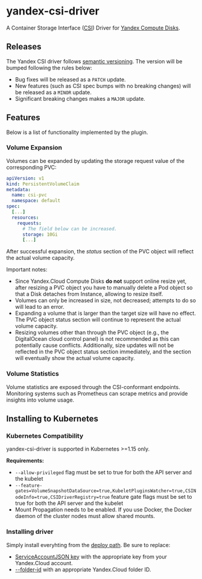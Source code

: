 # yandex-csi-driver

A Container Storage Interface ([CSI](https://github.com/container-storage-interface/spec)) Driver for [Yandex Compute Disks](https://cloud.yandex.ru/docs/compute/concepts/disk).

## Releases

The Yandex CSI driver follows [semantic versioning](https://semver.org/).
The version will be bumped following the rules below:

* Bug fixes will be released as a `PATCH` update.
* New features (such as CSI spec bumps with no breaking changes) will be released as a `MINOR` update.
* Significant breaking changes makes a `MAJOR` update.

## Features

Below is a list of functionality implemented by the plugin.

### Volume Expansion

Volumes can be expanded by updating the storage request value of the corresponding PVC:

```yaml
apiVersion: v1
kind: PersistentVolumeClaim
metadata:
  name: csi-pvc
  namespace: default
spec:
  [...]
  resources:
    requests:
      # The field below can be increased.
      storage: 10Gi
      [...]
```

After successful expansion, the _status_ section of the PVC object will reflect the actual volume capacity.

Important notes:

* Since Yandex.Cloud Compute Disks **do not** support online resize yet, after resizing a PVC object you have to manually delete a Pod object so that a Disk detaches from Instance, allowing to resize itself.
* Volumes can only be increased in size, not decreased; attempts to do so will lead to an error.
* Expanding a volume that is larger than the target size will have no effect. The PVC object status section will continue to represent the actual volume capacity.
* Resizing volumes other than through the PVC object (e.g., the DigitalOcean cloud control panel) is not recommended as this can potentially cause conflicts. Additionally, size updates will not be reflected in the PVC object status section immediately, and the section will eventually show the actual volume capacity.

### Volume Statistics

Volume statistics are exposed through the CSI-conformant endpoints. Monitoring systems such as Prometheus can scrape metrics and provide insights into volume usage.

## Installing to Kubernetes

### Kubernetes Compatibility

yandex-csi-driver is supported in Kubernetes >=1.15 only.

**Requirements:**

* `--allow-privileged` flag must be set to true for both the API server and the kubelet
* `--feature-gates=VolumeSnapshotDataSource=true,KubeletPluginsWatcher=true,CSINodeInfo=true,CSIDriverRegistry=true` feature gate flags must be set to true for both the API server and the kubelet
* Mount Propagation needs to be enabled. If you use Docker, the Docker daemon of the cluster nodes must allow shared mounts.

### Installing driver

Simply install everyhting from the [deploy path](deploy/1.17). Be sure to replace:
 * [ServiceAccountJSON key](deploy/1.17/secret.yaml) with the appropriate key from your Yandex.Cloud account.
 * [--folder-id](deploy/1.17/csi-controller.yaml) with an appropriate Yandex.Cloud folder ID.